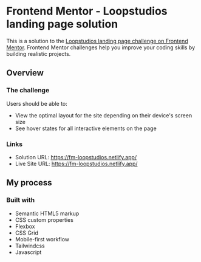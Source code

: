 # Frontend Mentor - Loopstudios landing page solution

This is a solution to the [Loopstudios landing page challenge on Frontend Mentor](https://www.frontendmentor.io/challenges/loopstudios-landing-page-N88J5Onjw). Frontend Mentor challenges help you improve your coding skills by building realistic projects. 




## Overview

### The challenge

Users should be able to:

- View the optimal layout for the site depending on their device's screen size
- See hover states for all interactive elements on the page



### Links

- Solution URL: https://fm-loopstudios.netlify.app/
- Live Site URL: https://fm-loopstudios.netlify.app/

## My process

### Built with

- Semantic HTML5 markup
- CSS custom properties
- Flexbox
- CSS Grid
- Mobile-first workflow
- Tailwindcss
- Javascript
